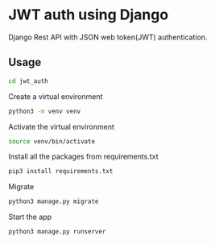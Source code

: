 # JWT auth using Django

Django Rest API with JSON web token(JWT) authentication.


## Usage

```bash
cd jwt_auth
```


Create a virtual environment

```bash
python3 -m venv venv
```

Activate the virtual environment

```bash
source venv/bin/activate
```
Install all the packages from requirements.txt

```bash
pip3 install requirements.txt
```

Migrate

```bash
python3 manage.py migrate
```

Start the app
```bash
python3 manage.py runserver
```


